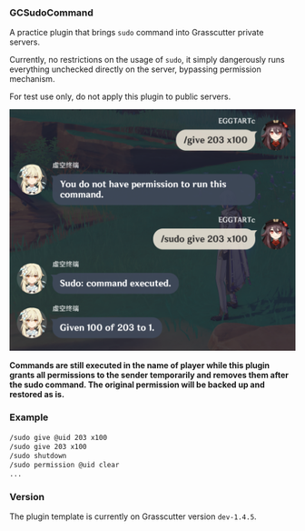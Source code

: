 ### GCSudoCommand

A practice plugin that brings `sudo` command into Grasscutter private servers.

Currently, no restrictions on the usage of `sudo`, it simply dangerously runs everything unchecked directly on the server, bypassing permission mechanism.

For test use only, do not apply this plugin to public servers.

![Sudo Command Example](images/sudo.png)


**Commands are still executed in the name of player while this plugin grants all permissions to the sender temporarily and removes them after the sudo command. The original permission will be backed up and restored as is.**


### Example

```
/sudo give @uid 203 x100
/sudo give 203 x100
/sudo shutdown
/sudo permission @uid clear
...
```

### Version

The plugin template is currently on Grasscutter version `dev-1.4.5`.
